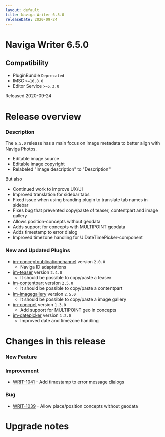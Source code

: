 ```yaml
---
layout: default
title: Naviga Writer 6.5.0
releaseDate: 2020-09-24
---
```

<div class="jumbotron">
    <h1>Naviga Writer 6.5.0</h1>    
    <h2>Compatibility</h2>
    <ul>
        <li>PluginBundle <code>Deprecated</code></li>
        <li>IMSG <code>>=16.8.0</code></li>
        <li>Editor Service <code>>=5.3.0</code></li>
    </ul>
</div>

Released 2020-09-24


# Release overview 

### Description

The `6.5.0` release has a main focus on image metadata to better align with Naviga Photos.

* Editable image source
* Editable image copyright
* Relabeled "Image description" to "Description"

But also
* Continued work to improve UX/UI
* Improved translation for sidebar tabs
* Fixed issue when using branding plugin to translate tab names in sidebar
* Fixes bug that prevented copy/paste of teaser, contentpart and image gallery
* Allows position-concepts without geodata
* Adds support for concepts with MULTIPOINT geodata
* Adds timestamp to error dialog
* Improved timezone handling for UIDateTimePicker-component

### New and Updated Plugins

* [im-conceptpublicationchannel](https://plugins.writer.infomaker.io/im-conceptpublicationchannel/2.0.0) version `2.0.0`
    * Naviga ID adaptations
* [im-teaser](https://plugins.writer.infomaker.io/im-teaser/2.4.0) version `2.4.0`
    * It should be possible to copy/paste a teaser
* [im-contentpart](https://plugins.writer.infomaker.io/im-contentpart/2.5.0) version `2.5.0`
    * It should be possible to copy/paste a contentpart
* [im-imagegallery](https://plugins.writer.infomaker.io/im-imagegallery/2.5.0) version `2.5.0`
    * It should be possible to copy/paste a image gallery
* [im-concpet](https://plugins.writer.infomaker.io/im-concept/1.3.0) version `1.3.0`
    * Add support for MULTIPOINT geo in concepts
* [im-datepicker](https://plugins.writer.infomaker.io/im-datepicker/1.2.0) version `1.2.0`
    * Improved date and timezone handling  

# Changes in this release  


### New Feature 



### Improvement 
 
 * [WRIT-1041](https://jira.infomaker.se/browse/WRIT-1041) - Add timestamp to error message dialogs 


### Bug 
 
 * [WRIT-1039](https://jira.infomaker.se/browse/WRIT-1039) - Allow place/position concepts without geodata 




# Upgrade notes  
             

